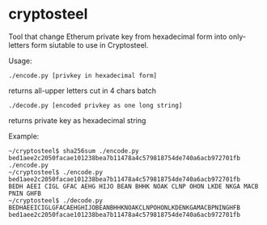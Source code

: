 # cryptosteel

Tool that change Etherum private key from hexadecimal form into only-letters form siutable to use in Cryptosteel.

Usage:

    ./encode.py [privkey in hexadecimal form]

returns all-upper letters cut in 4 chars batch


    ./decode.py [encoded privkey as one long string]

returns private key as hexadecimal string

Example:

    ~/cryptosteel$ sha256sum ./encode.py
    bed1aee2c2050facae101238bea7b11478a4c579818754de740a6acb972701fb  ./encode.py
    ~/cryptosteel$ ./encode.py bed1aee2c2050facae101238bea7b11478a4c579818754de740a6acb972701fb
    BEDH AEEI CIGL GFAC AEHG HIJO BEAN BHHK NOAK CLNP OHON LKDE NKGA MACB PNIN GHFB
    ~/cryptosteel$ ./decode.py BEDHAEEICIGLGFACAEHGHIJOBEANBHHKNOAKCLNPOHONLKDENKGAMACBPNINGHFB
    bed1aee2c2050facae101238bea7b11478a4c579818754de740a6acb972701fb

